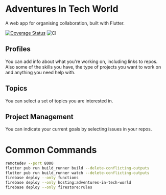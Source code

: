 # Adventures In Tech World

A web app for organising collaboration, built with Flutter. 

[![Coverage Status](https://coveralls.io/repos/github/Adventures-In/Tech-World/badge.svg?branch=dev)](https://coveralls.io/github/Adventures-In/Tech-World?branch=dev)
![CI](https://github.com/Adventures-In/Tech-World/workflows/CI/badge.svg)

## Profiles 

You can add info about what you're working on, including links to repos. Also some of the skills you have, the type of projects you want to work on and anything you need help with.

## Topics 

You can select a set of topics you are interested in. 

## Project Management 

You can indicate your current goals by selecting issues in your repos. 

# Common Commands 

```sh
remotedev --port 8000
flutter pub run build_runner build --delete-conflicting-outputs
flutter pub run build_runner watch --delete-conflicting-outputs
firebase deploy --only functions
firebase deploy --only hosting:adventures-in-tech-world
firebase deploy --only firestore:rules
```